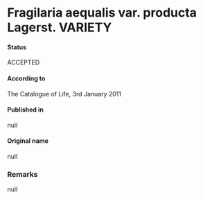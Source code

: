 Fragilaria aequalis var. producta Lagerst. VARIETY
=======

#### Status
ACCEPTED

#### According to
The Catalogue of Life, 3rd January 2011

#### Published in
null

#### Original name
null

### Remarks
null